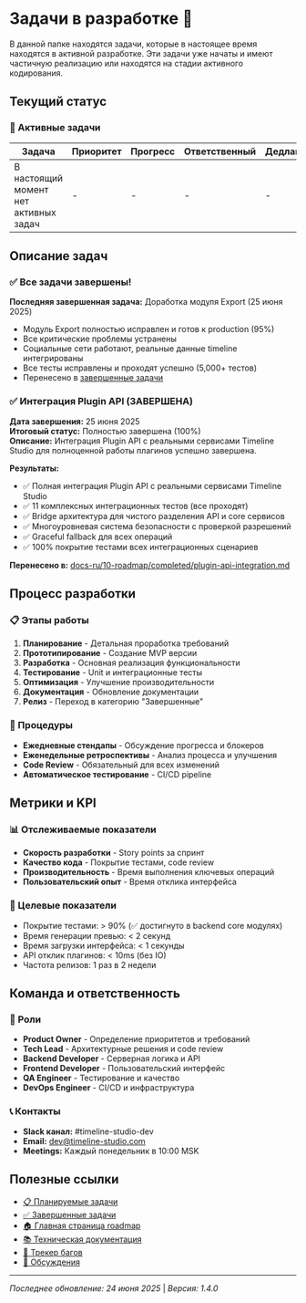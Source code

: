 # Задачи в разработке 🚧

В данной папке находятся задачи, которые в настоящее время находятся в активной разработке. Эти задачи уже начаты и имеют частичную реализацию или находятся на стадии активного кодирования.

## Текущий статус

### 🔄 Активные задачи

| Задача | Приоритет | Прогресс | Ответственный | Дедлайн |
|--------|-----------|----------|---------------|---------|
| В настоящий момент нет активных задач | - | - | - | - |

## Описание задач

### ✅ Все задачи завершены!

**Последняя завершенная задача:** Доработка модуля Export (25 июня 2025)
- Модуль Export полностью исправлен и готов к production (95%)
- Все критические проблемы устранены
- Социальные сети работают, реальные данные timeline интегрированы
- Все тесты исправлены и проходят успешно (5,000+ тестов)
- Перенесено в [завершенные задачи](../completed/export-module-completion-fixes.md)


### ✅ Интеграция Plugin API (ЗАВЕРШЕНА)
**Дата завершения:** 25 июня 2025  
**Итоговый статус:** Полностью завершена (100%)  
**Описание:** Интеграция Plugin API с реальными сервисами Timeline Studio для полноценной работы плагинов успешно завершена.

**Результаты:**
- ✅ Полная интеграция Plugin API с реальными сервисами Timeline Studio
- ✅ 11 комплексных интеграционных тестов (все проходят)
- ✅ Bridge архитектура для чистого разделения API и core сервисов
- ✅ Многоуровневая система безопасности с проверкой разрешений
- ✅ Graceful fallback для всех операций
- ✅ 100% покрытие тестами всех интеграционных сценариев

**Перенесено в:** [docs-ru/10-roadmap/completed/plugin-api-integration.md](../completed/plugin-api-integration.md)

## Процесс разработки

### 📋 Этапы работы
1. **Планирование** - Детальная проработка требований
2. **Прототипирование** - Создание MVP версии
3. **Разработка** - Основная реализация функциональности
4. **Тестирование** - Unit и интеграционные тесты
5. **Оптимизация** - Улучшение производительности
6. **Документация** - Обновление документации
7. **Релиз** - Переход в категорию "Завершенные"

### 🔄 Процедуры
- **Ежедневные стендапы** - Обсуждение прогресса и блокеров
- **Еженедельные ретроспективы** - Анализ процесса и улучшения
- **Code Review** - Обязательный для всех изменений
- **Автоматическое тестирование** - CI/CD pipeline

## Метрики и KPI

### 📊 Отслеживаемые показатели
- **Скорость разработки** - Story points за спринт
- **Качество кода** - Покрытие тестами, code review
- **Производительность** - Время выполнения ключевых операций
- **Пользовательский опыт** - Время отклика интерфейса

### 🎯 Целевые показатели  
- Покрытие тестами: > 90% (✅ достигнуто в backend core модулях)
- Время генерации превью: < 2 секунд
- Время загрузки интерфейса: < 1 секунды
- API отклик плагинов: < 10ms (без IO)
- Частота релизов: 1 раз в 2 недели

## Команда и ответственность

### 👥 Роли
- **Product Owner** - Определение приоритетов и требований
- **Tech Lead** - Архитектурные решения и code review
- **Backend Developer** - Серверная логика и API
- **Frontend Developer** - Пользовательский интерфейс
- **QA Engineer** - Тестирование и качество
- **DevOps Engineer** - CI/CD и инфраструктура

### 📞 Контакты
- **Slack канал:** #timeline-studio-dev
- **Email:** dev@timeline-studio.com
- **Meetings:** Каждый понедельник в 10:00 MSK

## Полезные ссылки

- [📋 Планируемые задачи](../planned/README.md)
- [✅ Завершенные задачи](../completed/README.md)
- [🏠 Главная страница roadmap](../README.md)
- [📚 Техническая документация](../../README.md)
- [🐛 Трекер багов](https://github.com/chatman-media/timeline-studio/issues)
- [💬 Обсуждения](https://github.com/chatman-media/timeline-studio/discussions)

---

*Последнее обновление: 24 июня 2025* | *Версия: 1.4.0*